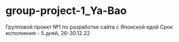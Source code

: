 # group-project-1_Ya-Bao

Групповой проект №1 по разработке сайта с Японской едой
Срок исполнения - 5 дней, 26-30.12.22
